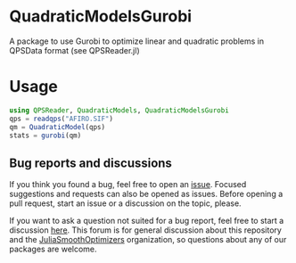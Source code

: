 # QuadraticModelsGurobi

A package to use Gurobi to optimize linear and quadratic problems in QPSData
format (see QPSReader.jl)

# Usage

```julia
using QPSReader, QuadraticModels, QuadraticModelsGurobi
qps = readqps("AFIRO.SIF")
qm = QuadraticModel(qps)
stats = gurobi(qm)
```

## Bug reports and discussions

If you think you found a bug, feel free to open an [issue](https://github.com/JuliaSmoothOptimizers/QuadraticModelsGurobi.jl/issues).
Focused suggestions and requests can also be opened as issues. Before opening a pull request, start an issue or a discussion on the topic, please.

If you want to ask a question not suited for a bug report, feel free to start a discussion [here](https://github.com/JuliaSmoothOptimizers/Organization/discussions). This forum is for general discussion about this repository and the [JuliaSmoothOptimizers](https://github.com/JuliaSmoothOptimizers) organization, so questions about any of our packages are welcome.
